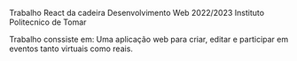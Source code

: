 Trabalho React da cadeira Desenvolvimento Web 2022/2023 Instituto Politecnico de Tomar

Trabalho conssiste em:
Uma aplicação web para criar, editar e participar em eventos tanto virtuais como reais.

